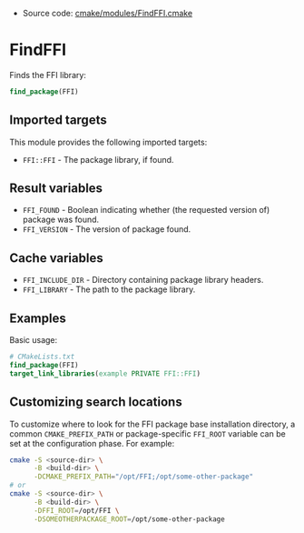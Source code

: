 <!-- This is auto-generated file. -->
* Source code: [cmake/modules/FindFFI.cmake](https://github.com/petk/php-build-system/blob/master/cmake/cmake/modules/FindFFI.cmake)

# FindFFI

Finds the FFI library:

```cmake
find_package(FFI)
```

## Imported targets

This module provides the following imported targets:

* `FFI::FFI` - The package library, if found.

## Result variables

* `FFI_FOUND` - Boolean indicating whether (the requested version of) package
  was found.
* `FFI_VERSION` - The version of package found.

## Cache variables

* `FFI_INCLUDE_DIR` - Directory containing package library headers.
* `FFI_LIBRARY` - The path to the package library.

## Examples

Basic usage:

```cmake
# CMakeLists.txt
find_package(FFI)
target_link_libraries(example PRIVATE FFI::FFI)
```

## Customizing search locations

To customize where to look for the FFI package base
installation directory, a common `CMAKE_PREFIX_PATH` or
package-specific `FFI_ROOT` variable can be set at
the configuration phase. For example:

```sh
cmake -S <source-dir> \
      -B <build-dir> \
      -DCMAKE_PREFIX_PATH="/opt/FFI;/opt/some-other-package"
# or
cmake -S <source-dir> \
      -B <build-dir> \
      -DFFI_ROOT=/opt/FFI \
      -DSOMEOTHERPACKAGE_ROOT=/opt/some-other-package
```
